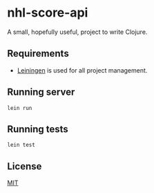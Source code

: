 # nhl-score-api

A small, hopefully useful, project to write Clojure.

## Requirements

- [Leiningen](http://leiningen.org/) is used for all project management.

## Running server

`lein run`

## Running tests

`lein test`

## License

[MIT](LICENSE)
